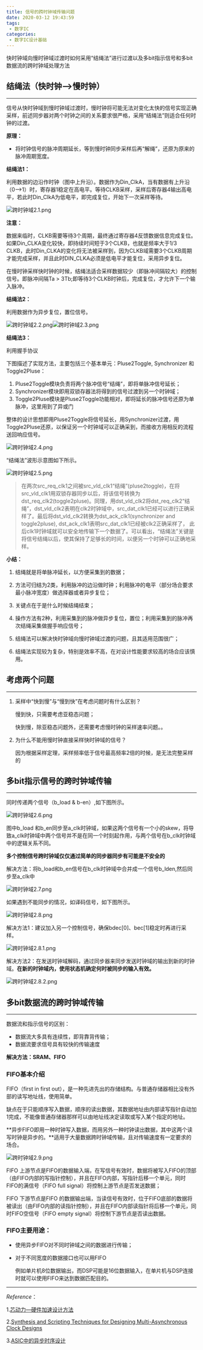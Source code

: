 ```yaml
---
title: 信号的跨时钟域传输问题
date: 2020-03-12 19:43:59
tags:
 - 数字IC
categories:
 - 数字IC设计基础
---
```


快时钟域向慢时钟域过渡时如何采用“结绳法”进行过渡以及多bit指示信号和多bit数据流的跨时钟域处理方法

<!--more-->

## 结绳法（快时钟-->慢时钟）

------

信号从快时钟域到慢时钟域过渡时，慢时钟将可能无法对变化太快的信号实现正确采样，前述同步器对两个时钟之间的关系要求很严格，采用“结绳法”则适合任何时钟的过渡。

**原理：**

- 将时钟信号的脉冲周期延长，等到慢时钟同步采样后再“解绳”，还原为原来的脉冲周期宽度。

**结绳法1：**

利用数据的边沿作时钟（图中上升沿）。数据作为Din_ClkA，当有数据有上升沿（0-->1）时，寄存器1稳定在高电平。等待CLKB采样，采样后寄存器4输出高电平，若此时Din_ClkA为低电平，即完成复位，开始下一次采样等待。

![跨时钟域2.1.png](https://i.loli.net/2020/03/14/ctnbpkZzIdNQPf7.png)

**注意：**

数据来临时，CLKB需要等待3个周期，最终通过寄存器4反馈数据信息完成复位。如果Din_CLKA变化较快，即持续时间短于3个CLKB，也就是频率大于1/3 CLKB，此时Din_CLKA的变化将无法被采样到，因为CLKB域需要3个CLKB周期才能完成采样，并且此时DIN_CLKA必须是低电平才能复位，采用异步复位。

在慢时钟采样快时钟的时候，结绳法适合采样数据较少（即脉冲间隔较大）的控制信号。即脉冲间隔Ta > 3Tb;即等待3个CLKB时钟后，完成复位，才允许下一个输入脉冲。

**结绳法2：**

利用数据作为异步复位，置位信号。

![跨时钟域2.2.png](https://i.loli.net/2020/03/14/lPrhXa2InBcKo15.png)![跨时钟域2.3.png](https://i.loli.net/2020/03/14/lRY7ZKf19seCdSb.png)

**结绳法3：**

利用握手协议

下图描述了实现方法，主要包括三个基本单元：Pluse2Toggle, Synchronizer 和Toggle2Pluse：

1. Pluse2Toggle模块负责将两个脉冲信号“结绳”，即将单脉冲信号延长；
2. Synchronizer模块即用双锁存器法将得到的信号过渡到另一个时钟域；
3. Toggle2Pluse模块是Pluse2Toggle功能相对，即将延长的脉冲信号还原为单脉冲，这里用到了异或门

整体的设计思想即用Pluse2Toggle将信号延长，用Synchronizer过渡，用Toggle2Pluse还原，以保证另一个时钟域可以正确采到，而接收方用相反的流程送回响应信号。

![跨时钟域2.4.png](https://i.loli.net/2020/03/14/f1wyv9tr5BeH2Xz.png)



“结绳法”波形示意图如下所示。

![跨时钟域2.5.png](https://i.loli.net/2020/03/14/qysCvDAuLJ2FVlh.png)



> 在两次src_req_clk1之间被src_vld_clk1“结绳”(pluse2toggle)，在将src_vld_clk1用双锁存器同步以后，将该信号转换为dst_req_clk2(toggle2pluse)。同理，用dst_vld_clk2将dst_req_clk2“结绳”，dst_vld_clk2表明在clk2时钟域中，src_dat_clk1已经可以进行正确采样了。最后将dst_vld_clk2转换为dst_ack_clk1(synchronizer and toggle2pluse), dst_ack_clk1表明src_dat_clk1已经被clk2正确采样了， 此后clk1时钟域就可以安全地传输下一个数据了。可以看出，“结绳法”关键是将信号结绳以后，使其保持了足够长的时间，以便另一个时钟可以正确地采样。



**小结：**

1. 结绳就是将单脉冲延长，以方便采集到的数据；

2. 方法可归结为2类，利用脉冲的边沿做时钟；利用脉冲的电平（部分场合要求最小脉冲宽度）做选择器或者异步复位；
3. 关键点在于是什么时候结绳结束；
4. 操作方法有2种，利用采集到的脉冲做异步复位，置位；利用采集到的脉冲再次结绳采集做握手响应信号；
5. 结绳法可以解决快时钟域向慢时钟域过渡的问题，且其适用范围很广；
6. 结绳法实现较为复杂，特别是效率不高，在对设计性能要求较高的场合应该慎用。

## 考虑两个问题

-----

1. 采样中“快到慢”与“慢到快”在考虑问题时有什么区别？

   慢到快，只需要考虑亚稳态问题；

   快到慢，除亚稳态问题外，还需要考虑慢时钟的采样速率问题。。

2. 为什么不能用慢时钟直接采样快时钟域的信号？

   因为根据采样定理，采样频率低于信号最高频率2倍的时候，是无法完整采样的

## 多bit指示信号的跨时钟域传输

-----

同时传递两个信号（b_load & b-en）,如下图所示。

![跨时钟域2.6.png](https://i.loli.net/2020/03/14/rZtiKzgWPwFJvOp.png)

图中b_load 和b_en同步至a_clk时钟域，如果这两个信号有一个小的skew，将导致a_clk时钟域中两个信号并不是在同一个时刻起作用，与两个信号在b_clk时钟域中的逻辑关系不同。

**多个控制信号跨时钟域仅仅通过简单的同步器同步有可能是不安全的**



解决方法：将b_load和b_en信号在b_clk时钟域中合并成一个信号b_lden,然后同步至a_clk中

![跨时钟域2.7.png](https://i.loli.net/2020/03/14/qQm6bYljCcKgJaM.png)



如果遇到不能同步的情况，如译码信号，如下图所示。

![跨时钟域2.8.png](https://i.loli.net/2020/03/14/uoz4bkJXtyfNFlj.png)

解决方法1：建议加入另一个控制信号，确保bdec[0]、bec[1]稳定时再进行采样。

![跨时钟域2.8.1.png](https://i.loli.net/2020/03/14/9bOxfk3SRXqaudc.png)

解决方法2：在发送时钟域解码，通过同步器来同步发送时钟域的输出到新的时钟域。**在新的时钟域内，使用状态机确定何时被同步的输入有效。**

![跨时钟域2.8.2.png](https://i.loli.net/2020/03/14/CPA7MctDQSjaRYs.png)

## 多bit数据流的跨时钟域传输

-----

数据流和指示信号的区别：

- 数据流大多具有连续性，即背靠背传输；
- 数据流要求信号具有较快的传输速度

**解决方法：SRAM、FIFO**

### FIFO基本介绍

FIFO（first in first out），是一种先进先出的存储结构。与普通存储器相比没有外部的读写地址线，使用简单。

缺点在于只能顺序写入数据，顺序的读出数据，其数据地址由内部读写指针自动加1完成，不能像普通存储器那样可以由地址线决定读取或写入某个指定的地址。

**异步FIFO即用一种时钟写入数据，而用另外一种时钟读出数据，其中这两个读写时钟是异步的。**适用于大量数据跨时钟域传输，且对传输速度有一定要求的场合。

![跨时钟域2.9.png](https://i.loli.net/2020/03/14/M4bmUsfjvAeDKW3.png)

FIFO 上游节点是FIFO的数据输入端，在写信号有效时，数据将被写入FIFO的顶部（由FIFO内部的写指针控制），并且在FIFO内部，写指针后移一个单元，同时FIFO的满信号（FIFO full signal）将控制上游节点是否发送数据；

FIFO 下游节点是FIFO 的数据输出端，当读信号有效时，位于FIFO底部的数据将被读出（由FIFO内部的读指针控制），并且在FIFO内部读指针将后移一个单元，同时FIFO空信号（FIFO empty signal）将控制下游节点是否读出数据。

### FIFO主要用途：

- 使用异步FIFO对不同时钟域之间的数据进行传输；

- 对于不同宽度的数据接口也可以用FIFO

  例如单片机8位数据输出，而DSP可能是16位数据输入，在单片机与DSP连接时就可以使用FIFO来达到数据匹配目的。



------

*Reference*： 

1.[芯动力—硬件加速设计方法](https://www.icourse163.org/course/SWJTU-1207492806?tid=1207824209)

2.[Synthesis and Scripting Techniques for Designing Multi-Asynchronous Clock Designs](http://www.sunburst-design.com/papers/CummingsSNUG2001SJ_AsyncClk.pdf)

3.[ASIC中的异步时序设计](https://d1.amobbs.com/bbs_upload782111/files_35/ourdev_612485SWPQTC.pdf)